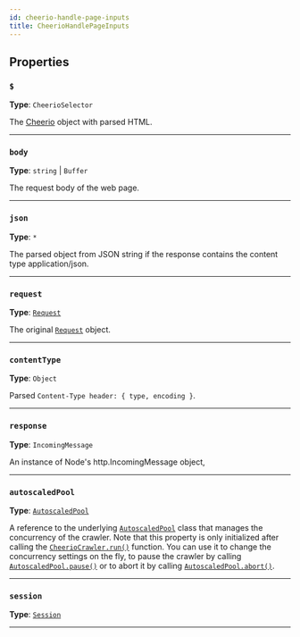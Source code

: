 ```yaml
---
id: cheerio-handle-page-inputs
title: CheerioHandlePageInputs
---
```


<a name="cheeriohandlepageinputs"></a>

## Properties

### `$`

**Type**: `CheerioSelector`

The [Cheerio](https://cheerio.js.org/) object with parsed HTML.

---

### `body`

**Type**: `string` | `Buffer`

The request body of the web page.

---

### `json`

**Type**: `*`

The parsed object from JSON string if the response contains the content type application/json.

---

### `request`

**Type**: [`Request`](/docs/api/request)

The original [`Request`](/docs/api/request) object.

---

### `contentType`

**Type**: `Object`

Parsed `Content-Type header: { type, encoding }`.

---

### `response`

**Type**: `IncomingMessage`

An instance of Node's http.IncomingMessage object,

---

### `autoscaledPool`

**Type**: [`AutoscaledPool`](/docs/api/autoscaled-pool)

A reference to the underlying [`AutoscaledPool`](/docs/api/autoscaled-pool) class that manages the concurrency of the crawler. Note that this property
is only initialized after calling the [`CheerioCrawler.run()`](/docs/api/cheerio-crawler#run) function. You can use it to change the concurrency
settings on the fly, to pause the crawler by calling [`AutoscaledPool.pause()`](/docs/api/autoscaled-pool#pause) or to abort it by calling
[`AutoscaledPool.abort()`](/docs/api/autoscaled-pool#abort).

---

### `session`

**Type**: [`Session`](/docs/api/session)

---
